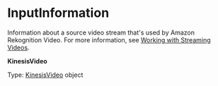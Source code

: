 # InputInformation<a name="streaming-video-kinesis-output-reference-inputinformation"></a>

Information about a source video stream that's used by Amazon Rekognition Video\. For more information, see [Working with Streaming Videos](streaming-video.md)\.

**KinesisVideo**

Type: [KinesisVideo](streaming-video-kinesis-output-reference-kinesisvideostreams-kinesisvideo.md) object